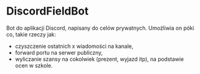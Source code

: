 # DiscordFieldBot
Bot do aplikacji Discord, napisany do celów prywatnych. Umożliwia on póki co, takie rzeczy jak: 
  - czyszczenie ostatnich x wiadomości na kanale, 
  - forward portu na serwer publiczny, 
  - wyliczanie szansy na cokolwiek (prezent, wyjazd itp), na podstawie ocen w szkole.
